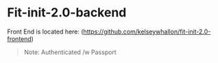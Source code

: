 # Fit-init-2.0-backend 
Front End is located here: (https://github.com/kelseywhallon/fit-init-2.0-frontend)
> Note: Authenticated /w Passport